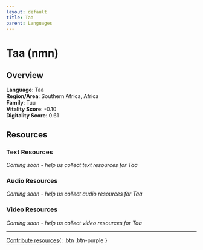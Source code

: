 ```yaml
---
layout: default
title: Taa
parent: Languages
---
```


# Taa (nmn)

## Overview

**Language**: Taa  
**Region/Area**: Southern Africa, Africa  
**Family**: Tuu  
**Vitality Score**: -0.10  
**Digitality Score**: 0.61  

## Resources

### Text Resources
*Coming soon - help us collect text resources for Taa*

### Audio Resources
*Coming soon - help us collect audio resources for Taa*

### Video Resources
*Coming soon - help us collect video resources for Taa*

---

[Contribute resources](https://fairtrain.github.io/){: .btn .btn-purple }

